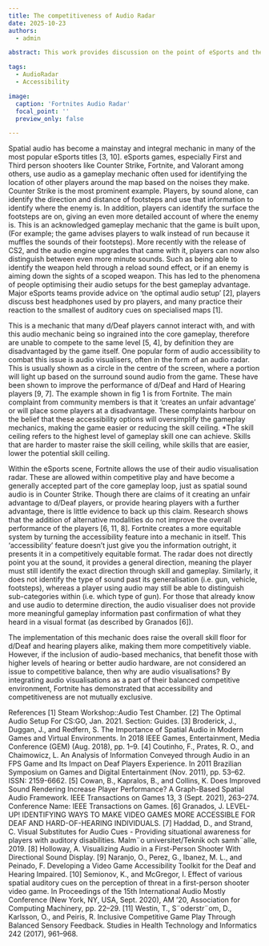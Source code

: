 ```yaml
---
title: The competitiveness of Audio Radar
date: 2025-10-23
authors:
  - admin

abstract: This work provides discussion on the point of eSports and the lack of d/Deaf athletes within them. Is the inclusion of visual based audio accessibility `cheating' or inclusion? This work uses the game `Fortnite' as a case study into whether the inclusion of audio direction visualisations create an unbalanced game environment.

tags:
  - AudioRadar
  - Accessibility

image:
  caption: 'Fortnites Audio Radar'
  focal_point: ''
  preview_only: false

---
```


Spatial audio has become a mainstay and integral mechanic in many of the most popular eSports titles [3, 10]. 
eSports games, especially First and Third person shooters like Counter Strike, Fortnite, and Valorant among others,
use audio as a gameplay mechanic often used for identifying the location of other players around the map based
on the noises they make.
    Counter Strike is the most prominent example. Players, by sound alone, can identify the direction and distance
of footsteps and use that information to identify where the enemy is. In addition, players can identify the surface the
footsteps are on, giving an even more detailed account of where the enemy is. This is an acknowledged gameplay
mechanic that the game is built upon, (For example; the game advises players to walk instead of run because it
muffles the sounds of their footsteps). More recently with the release of CS2, and the audio engine upgrades that
came with it, players can now also distinguish between even more minute sounds. Such as being able to identify
the weapon held through a reload sound effect, or if an enemy is aiming down the sights of a scoped weapon.
    This has led to the phenomena of people optimising their audio setups for the best gameplay advantage. Major
eSports teams provide advice on ‘the optimal audio setup’ [2], players discuss best headphones used by pro players,
and many practice their reaction to the smallest of auditory cues on specialised maps [1].

This is a mechanic that many d/Deaf players cannot interact with, and with this audio mechanic being so
ingrained into the core gameplay, therefore are unable to compete to the same level [5, 4], by definition they are
disadvantaged by the game itself. One popular form of audio accessibility to combat this issue is audio visualisers,
often in the form of an audio radar. This is usually shown as a circle in the centre of the screen, where a portion will
light up based on the surround sound audio from the game. These have been shown to improve the performance
of d/Deaf and Hard of Hearing players [9, 7]. The example shown in fig 1 is from Fortnite.
The main complaint from community members is that it ‘creates an unfair advantage’ or will place some
players at a disadvantage. These complaints harbour on the belief that these accessibility options will oversimplify
the gameplay mechanics, making the game easier or reducing the skill ceiling.
*The skill ceiling refers to the highest level of gameplay skill one can achieve. Skills that are harder to master raise the skill ceiling,
while skills that are easier, lower the potential skill ceiling.

Within the eSports scene, Fortnite allows the use of their audio visualisation radar. These are allowed within
competitive play and have become a generally accepted part of the core gameplay loop, just as spatial sound audio
is in Counter Strike. Though there are claims of it creating an unfair advantage to d/Deaf players, or provide
hearing players with a further advantage, there is little evidence to back up this claim. Research shows that the
addition of alternative modalities do not improve the overall performance of the players [6, 11, 8].
Fortnite creates a more equitable system by turning the accessibility feature into a mechanic in itself. This
‘accessibility’ feature doesn’t just give you the information outright, it presents it in a competitively equitable
format. The radar does not directly point you at the sound, it provides a general direction, meaning the player
must still identify the exact direction through skill and gameplay. Similarly, it does not identify the type of sound
past its generalisation (i.e. gun, vehicle, footsteps), whereas a player using audio may still be able to distinguish
sub-categories within (i.e. which type of gun). For those that already know and use audio to determine direction,
the audio visualiser does not provide more meaningful gameplay information past confirmation of what they heard
in a visual format (as described by Granados [6]).

The implementation of this mechanic does raise the overall skill floor for d/Deaf and hearing players alike,
making them more competitively viable. However, if the inclusion of audio-based mechanics, that benefit those
with higher levels of hearing or better audio hardware, are not considered an issue to competitive balance, then why
are audio visualisations? By integrating audio visualisations as a part of their balanced competitive environment,
Fortnite has demonstrated that accessibility and competitiveness are not mutually exclusive.

References
[1] Steam Workshop::Audio Test Chamber.
[2] The Optimal Audio Setup For CS:GO, Jan. 2021. Section: Guides.
[3] Broderick, J., Duggan, J., and Redfern, S. The Importance of Spatial Audio in Modern Games and Virtual
Environments. In 2018 IEEE Games, Entertainment, Media Conference (GEM) (Aug. 2018), pp. 1–9.
[4] Coutinho, F., Prates, R. O., and Chaimowicz, L. An Analysis of Information Conveyed through Audio in an
FPS Game and Its Impact on Deaf Players Experience. In 2011 Brazilian Symposium on Games and Digital
Entertainment (Nov. 2011), pp. 53–62. ISSN: 2159-6662.
[5] Cowan, B., Kapralos, B., and Collins, K. Does Improved Sound Rendering Increase Player Performance?
A Graph-Based Spatial Audio Framework. IEEE Transactions on Games 13, 3 (Sept. 2021), 263–274.
Conference Name: IEEE Transactions on Games.
[6] Granados, J. LEVEL-UP! IDENTIFYING WAYS TO MAKE VIDEO GAMES MORE ACCESSIBLE FOR
DEAF AND HARD-OF-HEARING INDIVIDUALS.
[7] Haddad, D., and Strand, C. Visual Substitutes for Audio Cues - Providing situational awareness for players
with auditory disabilities. Malm¨o universitet/Teknik och samh¨alle, 2019.
[8] Holloway, A. Visualizing Audio in a First-Person Shooter With Directional Sound Display.
[9] Naranjo, O., Perez, G., Ibanez, M. L., and Peinado, F. Developing a Video Game Accessibility Toolkit for the
Deaf and Hearing Impaired.
[10] Semionov, K., and McGregor, I. Effect of various spatial auditory cues on the perception of threat in a
first-person shooter video game. In Proceedings of the 15th International Audio Mostly Conference (New
York, NY, USA, Sept. 2020), AM ’20, Association for Computing Machinery, pp. 22–29.
[11] Westin, T., S¨oderstr¨om, D., Karlsson, O., and Peiris, R. Inclusive Competitive Game Play Through Balanced
Sensory Feedback. Studies in Health Technology and Informatics 242 (2017), 961–968.